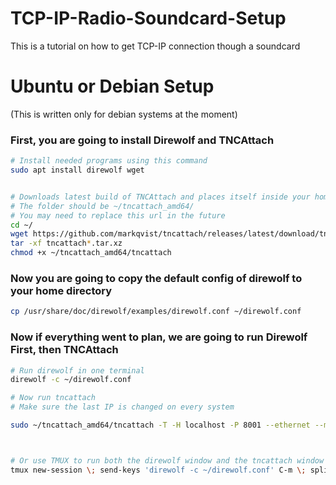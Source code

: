# TCP-IP-Radio-Soundcard-Setup
This is a tutorial on how to get TCP-IP connection though a soundcard

# Ubuntu or Debian Setup 
(This is written only for debian systems at the moment)

### First, you are going to install Direwolf and TNCAttach

```sh
# Install needed programs using this command
sudo apt install direwolf wget


# Downloads latest build of TNCAttach and places itself inside your home directory
# The folder should be ~/tncattach_amd64/
# You may need to replace this url in the future
cd ~/
wget https://github.com/markqvist/tncattach/releases/latest/download/tncattach_0.1.9_amd64.tar.xz
tar -xf tncattach*.tar.xz
chmod +x ~/tncattach_amd64/tncattach
```

### Now you are going to copy the default config of direwolf to your home directory

```sh
cp /usr/share/doc/direwolf/examples/direwolf.conf ~/direwolf.conf
```

### Now if everything went to plan, we are going to run Direwolf First, then TNCAttach

```sh
# Run direwolf in one terminal
direwolf -c ~/direwolf.conf

# Now run tncattach
# Make sure the last IP is changed on every system

sudo ~/tncattach_amd64/tncattach -T -H localhost -P 8001 --ethernet --mtu 576 --noipv6 --ipv4 10.0.0.2/24



# Or use TMUX to run both the direwolf window and the tncattach window
tmux new-session \; send-keys 'direwolf -c ~/direwolf.conf' C-m \; split-window -v \; send-keys 'sleep 1 && sudo ~/tncattach_amd64/tncattach -T -H localhost -P 8001 --ethernet --mtu 576 --noipv6 --ipv4 10.0.0.2/24' C-m
```
